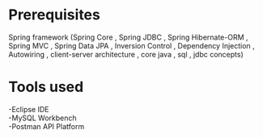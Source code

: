 # Prerequisites
Spring framework (Spring Core , Spring JDBC , Spring Hibernate-ORM , Spring MVC , Spring Data JPA , Inversion Control , Dependency Injection , Autowiring , client-server architecture , core java , sql , jdbc concepts)

# Tools used
  -Eclipse IDE  
  -MySQL Workbench  
  -Postman API Platform
